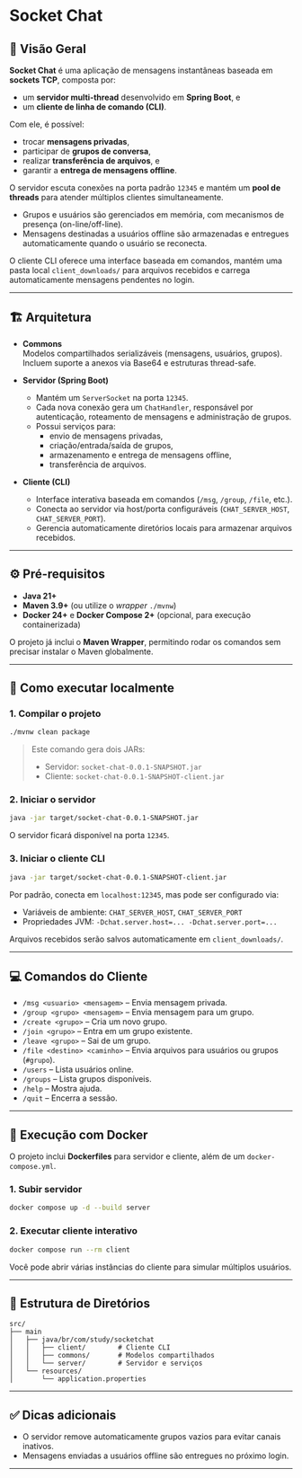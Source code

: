 # Socket Chat

## 📖 Visão Geral
**Socket Chat** é uma aplicação de mensagens instantâneas baseada em **sockets TCP**, composta por:
- um **servidor multi-thread** desenvolvido em **Spring Boot**, e
- um **cliente de linha de comando (CLI)**.

Com ele, é possível:
- trocar **mensagens privadas**,
- participar de **grupos de conversa**,
- realizar **transferência de arquivos**, e
- garantir a **entrega de mensagens offline**.

O servidor escuta conexões na porta padrão `12345` e mantém um **pool de threads** para atender múltiplos clientes simultaneamente.
- Grupos e usuários são gerenciados em memória, com mecanismos de presença (on-line/off-line).
- Mensagens destinadas a usuários offline são armazenadas e entregues automaticamente quando o usuário se reconecta.

O cliente CLI oferece uma interface baseada em comandos, mantém uma pasta local `client_downloads/` para arquivos recebidos e carrega automaticamente mensagens pendentes no login.

---

## 🏗️ Arquitetura

- **Commons**  
  Modelos compartilhados serializáveis (mensagens, usuários, grupos).  
  Incluem suporte a anexos via Base64 e estruturas thread-safe.

- **Servidor (Spring Boot)**
   - Mantém um `ServerSocket` na porta `12345`.
   - Cada nova conexão gera um `ChatHandler`, responsável por autenticação, roteamento de mensagens e administração de grupos.
   - Possui serviços para:
      - envio de mensagens privadas,
      - criação/entrada/saída de grupos,
      - armazenamento e entrega de mensagens offline,
      - transferência de arquivos.

- **Cliente (CLI)**
   - Interface interativa baseada em comandos (`/msg`, `/group`, `/file`, etc.).
   - Conecta ao servidor via host/porta configuráveis (`CHAT_SERVER_HOST`, `CHAT_SERVER_PORT`).
   - Gerencia automaticamente diretórios locais para armazenar arquivos recebidos.

---

## ⚙️ Pré-requisitos

- **Java 21+**
- **Maven 3.9+** (ou utilize o *wrapper* `./mvnw`)
- **Docker 24+** e **Docker Compose 2+** (opcional, para execução containerizada)

O projeto já inclui o **Maven Wrapper**, permitindo rodar os comandos sem precisar instalar o Maven globalmente.

---

## 🚀 Como executar localmente

### 1. Compilar o projeto
```bash
./mvnw clean package
```

> Este comando gera dois JARs:
> - Servidor: `socket-chat-0.0.1-SNAPSHOT.jar`
> - Cliente: `socket-chat-0.0.1-SNAPSHOT-client.jar`

### 2. Iniciar o servidor
```bash
java -jar target/socket-chat-0.0.1-SNAPSHOT.jar
```
O servidor ficará disponível na porta `12345`.

### 3. Iniciar o cliente CLI
```bash
java -jar target/socket-chat-0.0.1-SNAPSHOT-client.jar
```
Por padrão, conecta em `localhost:12345`, mas pode ser configurado via:
- Variáveis de ambiente: `CHAT_SERVER_HOST`, `CHAT_SERVER_PORT`
- Propriedades JVM: `-Dchat.server.host=... -Dchat.server.port=...`

Arquivos recebidos serão salvos automaticamente em `client_downloads/`.

---

## 💻 Comandos do Cliente

- `/msg <usuario> <mensagem>` – Envia mensagem privada.
- `/group <grupo> <mensagem>` – Envia mensagem para um grupo.
- `/create <grupo>` – Cria um novo grupo.
- `/join <grupo>` – Entra em um grupo existente.
- `/leave <grupo>` – Sai de um grupo.
- `/file <destino> <caminho>` – Envia arquivos para usuários ou grupos (`#grupo`).
- `/users` – Lista usuários online.
- `/groups` – Lista grupos disponíveis.
- `/help` – Mostra ajuda.
- `/quit` – Encerra a sessão.

---

## 🐳 Execução com Docker

O projeto inclui **Dockerfiles** para servidor e cliente, além de um `docker-compose.yml`.

### 1. Subir servidor
```bash
docker compose up -d --build server
```

### 2. Executar cliente interativo
```bash
docker compose run --rm client
```

Você pode abrir várias instâncias do cliente para simular múltiplos usuários.

---

## 📂 Estrutura de Diretórios

```
src/
├── main
│   ├── java/br/com/study/socketchat
│   │   ├── client/        # Cliente CLI
│   │   ├── commons/       # Modelos compartilhados
│   │   └── server/        # Servidor e serviços
│   └── resources/
│       └── application.properties
```

---

## ✅ Dicas adicionais
- O servidor remove automaticamente grupos vazios para evitar canais inativos.
- Mensagens enviadas a usuários offline são entregues no próximo login.

---